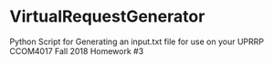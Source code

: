 # VirtualRequestGenerator
Python Script for Generating an input.txt file for use on your UPRRP CCOM4017 Fall 2018 Homework #3
